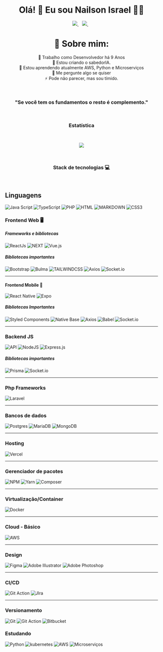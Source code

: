 <h1 align="center">
   Olá! 👋 Eu sou Nailson Israel 👨‍💻
</h1>

<p align="center">
</p>
<p align="center" dir="auto">
  <a href="https://www.linkedin.com/in/nailson-israel/" rel="nofollow">
    <img src="https://camo.githubusercontent.com/a493f6833f99fb3c85788d6d9305e6b7a42b838e5ee5d138fd9a8214a7e77472/68747470733a2f2f696d672e736869656c64732e696f2f62616467652f6c696e6b6564696e2d2532333030373742352e7376673f267374796c653d666f722d7468652d6261646765266c6f676f3d6c696e6b6564696e266c6f676f436f6c6f723d7768697465" data-canonical-src="https://img.shields.io/badge/linkedin-%230077B5.svg?&amp;style=for-the-badge&amp;logo=linkedin&amp;logoColor=white" style="max-width: 100%;">
  </a>&nbsp;&nbsp;
  <a href="https://instagram.com/na_israel" rel="nofollow">
    <img src="https://camo.githubusercontent.com/5c3f3164b340475c38f1ec3d8c6d0c6e8656fbccac25d06cfb86477079b88638/68747470733a2f2f696d672e736869656c64732e696f2f62616467652f696e7374616772616d2d2532334534343035462e7376673f267374796c653d666f722d7468652d6261646765266c6f676f3d696e7374616772616d266c6f676f436f6c6f723d7768697465" data-canonical-src="https://img.shields.io/badge/instagram-%23E4405F.svg?&amp;style=for-the-badge&amp;logo=instagram&amp;logoColor=white" style="max-width: 100%;">        
  </a>&nbsp;&nbsp;
</p>
<p>

<div align="center"> 

  # 💫 Sobre mim:
  🔭 Trabalho como Desenvolvedor há 9 Anos<br>👯 Estou criando o sabedorIA.<br>🌱 Estou aprendendo atualmente AWS, Python e Microserviços<br>💬 Me pergunte algo se quiser<br>⚡ Pode não parecer, mas sou tímido.
</div>
</br>
<h3 align="center">"Se você tem os fundamentos o resto é complemento."</h3>
</br>
<h3 align="center">Estatística</h3>
</br>
<div align="center">

![](https://github-readme-stats.vercel.app/api?username=NailsonCodens&theme=react&hide_border=false&include_all_commits=false&count_private=true)

</div>
</br>
<h3 align="center">Stack de tecnologias 💻 </h3>

</br>

## Linguagens

![Java Script](https://img.shields.io/badge/JavaScript-f1c026?style=for-the-badge&logo=javascript&logoColor=000) ![TypeScript](https://img.shields.io/badge/TypeScript-007ACC?style=for-the-badge&logo=typescript&logoColor=white) ![PHP](https://img.shields.io/badge/PHP-7175AA?style=for-the-badge&logo=php&logoColor=fff) ![HTML](https://img.shields.io/badge/Html5-000?style=for-the-badge&logo=html5&logoColor=E56027) ![MARKDOWN](https://img.shields.io/badge/markdown-000?style=for-the-badge&logo=markdown&logoColor=fff) ![CSS3](https://img.shields.io/badge/css3-%231572B6.svg?style=for-the-badge&logo=css3&logoColor=white)
</p>


### Frontend Web 🖥️

##### Frameworks e bibliotecas

![ReactJs](https://img.shields.io/badge/React_JS-333333?style=for-the-badge&logo=react&logoColor=5ED3F3) ![NEXT](https://img.shields.io/badge/Next-000?style=for-the-badge&logo=next.js&logoColor=fff) ![Vue.js](https://img.shields.io/badge/vuejs-%2335495e.svg?style=for-the-badge&logo=vuedotjs&logoColor=%234FC08D) 


##### Bibliotecas importantes
![Bootstrap](https://img.shields.io/badge/Boostrap-6C11EA.svg?style=for-the-badge&logo=bootstrap&logoColor=fff) ![Bulma](https://img.shields.io/badge/Bulma-00C6A9.svg?style=for-the-badge&logo=bulma&logoColor=fff) ![TAILWINDCSS](https://img.shields.io/badge/TAILWINDCSS-35B3EB.svg?style=for-the-badge&logo=bulma&logoColor=fff) ![Axios](https://img.shields.io/badge/Axios-671DDF?style=for-the-badge&logo=axios&logoColor=white) ![Socket.io](https://img.shields.io/badge/Socket.io-black?style=for-the-badge&logo=socket.io&badgeColor=010101)

-----------------------

#### Frontend Mobile 📱
![React Native](https://img.shields.io/badge/react_native-%2320232a.svg?style=for-the-badge&logo=react&logoColor=%2361DAFB) ![Expo](https://img.shields.io/badge/expo-1C1E24?style=for-the-badge&logo=expo&logoColor=#D04A37)

##### Bibliotecas Importantes

![Styled Components](https://img.shields.io/badge/styled--components-DB7093?style=for-the-badge&logo=styled-components&logoColor=white) ![Native Base](https://img.shields.io/badge/Native%20Base-50BFC3?style=for-the-badge&logo=launchpad&logoColor=white) ![Axios](https://img.shields.io/badge/Axios-671DDF?style=for-the-badge&logo=axios&logoColor=white) ![Babel](https://img.shields.io/badge/Babel-F9DC3e?style=for-the-badge&logo=babel&logoColor=black) ![Socket.io](https://img.shields.io/badge/Socket.io-black?style=for-the-badge&logo=socket.io&badgeColor=010101)

-----------------------

### Backend JS

![API](https://img.shields.io/badge/api-%23404d59.svg?style=for-the-badge&logo=fastapi&logoColor=%fff) ![NodeJS](https://img.shields.io/badge/node.js-6DA55F?style=for-the-badge&logo=node.js&logoColor=white) ![Express.js](https://img.shields.io/badge/express.js-%23404d59.svg?style=for-the-badge&logo=express&logoColor=%2361DAFB)


##### Bibliotecas importantes
![Prisma](https://img.shields.io/badge/prisma-16A394.svg?style=for-the-badge&logo=prisma&logoColor=1C232F) ![Socket.io](https://img.shields.io/badge/Socket.io-black?style=for-the-badge&logo=socket.io&badgeColor=010101) 


-----------------------

### Php Frameworks

![Laravel](https://img.shields.io/badge/laravel-%23FF2D20.svg?style=for-the-badge&logo=laravel&logoColor=white)

-----------------------

### Bancos de dados

![Postgres](https://img.shields.io/badge/postgres-%23316192.svg?style=for-the-badge&logo=postgresql&logoColor=white) ![MariaDB](https://img.shields.io/badge/MariaDB-003545?style=for-the-badge&logo=mariadb&logoColor=white) ![MongoDB](https://img.shields.io/badge/MongoDB-%234ea94b.svg?style=for-the-badge&logo=mongodb&logoColor=white)

-----------------------

### Hosting

![Vercel](https://img.shields.io/badge/vercel-%23000000.svg?style=for-the-badge&logo=vercel&logoColor=white)


-----------------------

### Gerenciador de pacotes

![NPM](https://img.shields.io/badge/NPM-%23000000.svg?style=for-the-badge&logo=npm&logoColor=white) ![Yarn](https://img.shields.io/badge/yarn-%232C8EBB.svg?style=for-the-badge&logo=yarn&logoColor=white) ![Composer](https://img.shields.io/badge/composer-524944.svg?style=for-the-badge&logo=composer&logoColor=white)

-----------------------


### Virtualização/Container

![Docker](https://img.shields.io/badge/Docker-0994E0.svg?style=for-the-badge&logo=docker&logoColor=white)

-----------------------


### Cloud - Básico

![AWS](https://img.shields.io/badge/AWS-%23FF9900.svg?style=for-the-badge&logo=amazon-aws&logoColor=white)

-----------------------

### Design
![Figma](https://img.shields.io/badge/figma-%23F24E1E.svg?style=for-the-badge&logo=figma&logoColor=white) ![Adobe Illustrator](https://img.shields.io/badge/adobeillustrator-%23FF9A00.svg?style=for-the-badge&logo=adobeillustrator&logoColor=white) ![Adobe Photoshop](https://img.shields.io/badge/adobe%20photoshop-011C37.svg?style=for-the-badge&logo=adobephotoshop&logoColor=#38A8FF)

-----------------------

### CI/CD
![Git Action](https://img.shields.io/badge/GIHUB%20ACTIONS-000.svg?style=for-the-badge&logo=github-actions&logoColor=#1C81F2) ![JIra](https://img.shields.io/badge/Jira-2481FC.svg?style=for-the-badge&logo=jira&logoColor=fff)

-----------------------

### Versionamento
![Git](https://img.shields.io/badge/git-000.svg?style=for-the-badge&logo=git&logoColor=fff) ![Git Action](https://img.shields.io/badge/GIHUB-E44C30.svg?style=for-the-badge&logo=github&logoColor=fff) ![Bitbucket](https://img.shields.io/badge/Bitbucket-257CF1.svg?style=for-the-badge&logo=bitbucket&logoColor=fff)


### Estudando
![Python](https://img.shields.io/badge/python-3776AB.svg?style=for-the-badge&logo=python&logoColor=fff) ![kubernetes](https://img.shields.io/badge/Kubernets-326CE5.svg?style=for-the-badge&logo=kubernetes&logoColor=fff) ![AWS](https://img.shields.io/badge/AWS-%23FF9900.svg?style=for-the-badge&logo=amazon-aws&logoColor=white) ![Microserviços](https://img.shields.io/badge/Microserviços-000.svg?style=for-the-badge&logo=microstrategy&logoColor=white)
